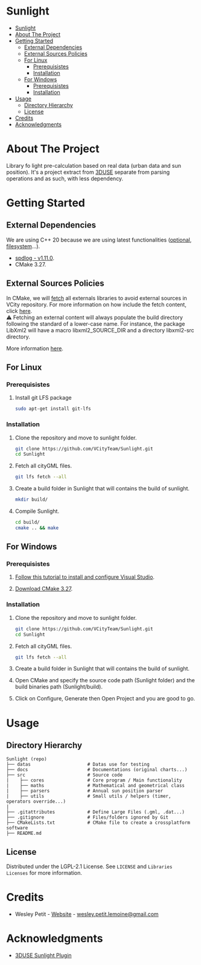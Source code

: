 # Sunlight

<!-- TOC -->

- [Sunlight](#sunlight)
- [About The Project](#about-the-project)
- [Getting Started](#getting-started)
  - [External Dependencies](#external-dependencies)
  - [External Sources Policies](#external-sources-policies)
  - [For Linux](#for-linux)
    - [Prerequisistes](#prerequisistes)
    - [Installation](#installation)
  - [For Windows](#for-windows)
    - [Prerequisistes](#prerequisistes-1)
    - [Installation](#installation-1)
- [Usage](#usage)
  - [Directory Hierarchy](#directory-hierarchy)
  - [License](#license)
- [Credits](#credits)
- [Acknowledgments](#acknowledgments)

<!-- /TOC -->

# About The Project

Library fo light pre-calculation based on real data (urban data and sun position). It's a project extract from [3DUSE](https://github.com/VCityTeam/3DUSE) separate from parsing operations and as such, with less dependency.

# Getting Started

## External Dependencies

We are using C++ 20 because we are using latest functionalities ([optional](https://en.cppreference.com/w/cpp/utility/optional), [filesystem](https://en.cppreference.com/w/cpp/filesystem)...).

- [spdlog - v1.11.0](https://github.com/gabime/spdlog).
- CMake 3.27.

## External Sources Policies

In CMake, we will [fetch](https://cmake.org/cmake/help/latest/module/FetchContent.html) all externals libraries to avoid external sources in VCity repository. For more information on how include the fetch content, click [here](https://stackoverflow.com/questions/63311116/how-to-find-the-source-directory-of-package-downloaded-via-fetchcontent).  
⚠️ Fetching an external content will always populate the build directory following the standard of a lower-case name. For instance, the package LibXml2 will have a macro libxml2_SOURCE_DIR and a directory libxml2-src directory.

More information [here](https://github.com/VCityTeam/Sunlight/issues/5).

## For Linux

### Prerequisistes

1. Install git LFS package

   ``` bash
   sudo apt-get install git-lfs
   ```

### Installation

1. Clone the repository and move to sunlight folder.

   ``` bash
   git clone https://github.com/VCityTeam/Sunlight.git
   cd Sunlight
   ```

2. Fetch all cityGML files.

   ``` bash
   git lfs fetch --all
   ```

3. Create a build folder in Sunlight that will contains the build of sunlight.

   ``` bash
   mkdir build/
   ```

4. Compile Sunlight.

   ``` bash
   cd build/
   cmake .. && make
   ```

## For Windows

### Prerequisistes

1. [Follow this tutorial to install and configure Visual Studio](https://learn.microsoft.com/en-us/cpp/build/vscpp-step-0-installation?view=msvc-170).

2. [Download CMake 3.27](https://cmake.org/download/).

### Installation

1. Clone the repository and move to sunlight folder.

   ``` bash
   git clone https://github.com/VCityTeam/Sunlight.git
   cd Sunlight
   ```

2. Fetch all cityGML files.

   ``` bash
   git lfs fetch --all
   ```

3. Create a build folder in Sunlight that will contains the build of sunlight.

4. Open CMake and specify the source code path (Sunlight folder) and the build binaries path (Sunlight/build).

5. Click on Configure, Generate then Open Project and you are good to go.

# Usage

## Directory Hierarchy

```
Sunlight (repo)
├── datas                     # Datas use for testing
├── docs                      # Documentations (original charts...)
├── src                       # Source code
|    ├── cores                # Core program / Main functionality
|    ├── maths                # Mathematical and geometrical class
|    ├── parsers              # Annual sun position parser
|    ├── utils                # Small utils / helpers (timer, operators override...)
|
├── .gitattributes            # Define Large Files (.gml, .dat...)
├── .gitignore                # Files/folders ignored by Git
├── CMakeLists.txt            # CMake file to create a crossplatform software
├── README.md
```

## License

Distributed under the LGPL-2.1 License. See `LICENSE` and `Libraries Licenses` for more information.

# Credits

- Wesley Petit - [Website](https://wesleypetit.fr/) - <wesley.petit.lemoine@gmail.com>

# Acknowledgments

- [3DUSE Sunlight Plugin](https://github.com/VCityTeam/3DUSE)
